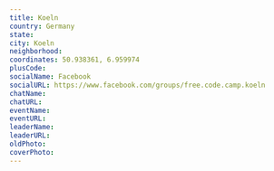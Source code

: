 ```yaml
---
title: Koeln
country: Germany
state: 
city: Koeln
neighborhood: 
coordinates: 50.938361, 6.959974
plusCode:
socialName: Facebook
socialURL: https://www.facebook.com/groups/free.code.camp.koeln
chatName:
chatURL:
eventName:
eventURL:
leaderName:
leaderURL:
oldPhoto: 
coverPhoto:
---
```

